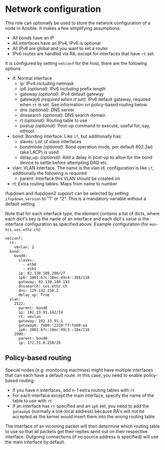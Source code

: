 # Network configuration

This role can optionally be used to store the network configuration of a node in Ansible.
It makes a few simplifying assumptions:
* All bonds have an IP
* All interfaces have an IPv4, IPv6 is optional
* All IPv6 are global and you want to set a router
* IPv6 routes are handled via RA, except for interfaces that have `rt` set.

It is configured by setting `netconf` for the host, there are the following options:
* if: Normal interface
  * ip: IPv4 *including* netmask
  * ip6 *(optional)*: IPv6 *including* prefix length
  * gateway *(optional)*: IPv4 default gateway
  * gateway6 *(required when rt set)*: IPv6 default gateway, required when `rt` is set. See information on policy-based routing below.
  * dns *(optional)*: DNS server
  * dnssearch *(optional)*: DNS search domain
  * rt *(optional)*: Routing table to use
  * postup *(optional)*: Post-up command to execute, useful for, say, ethtool.
* bond: Bonding interface: Like `if`, but additionally has:
  * slaves: List of slave interfaces
  * bondmode *(optional)*: Bond operation mode, per default 802.3ad (aka LACP) is used
  * delay_up: *(optional)*: Add a delay in post-up to allow for the bond device to settle before attempting DAD etc.
* vlan: VLAN interface. The name is the vlan id, configuration is like `if`, additionally the following is required:
  * parent: Interface this VLAN should be created on
* rt: Extra routing tables. Maps from name to number

ifupdown and ifupdown2 support can be selected by setting `ifupdown_version` to "1" or "2". This is a mandatory variable without a default setting.

Note that for each interface type, the element contains a list of dicts, where each dict's key is the name of an interface and each dict's value is the interface configuration as specified above.
Example configuration (for `mon-hci.sos.ethz.ch`):
```
netconf:
  rt:
    vmvlan: 2
  bond:
    bond0:
      slaves:
        - eth0
        - eth1
      ip: 82.130.108.200/27
      ip6: 2001:67c:10ec:49c4::308/118
      gateway: 82.130.108.193
      dnssearch: sos.ethz.ch
      dns: 129.132.250.2
      delay_up: True
  vlan:
    2522:
      parent: bond0
      ip: 192.33.91.142/24
      rt: vmvlan
      gateway: 192.33.91.1
      gateway6: fe80::2220:ff:fe00:aa
      ip6: 2001:67c:10ec:49c3::18e/118
    2999:
      parent: bond0
      ip: 172.31.0.250/26
```

## Policy-based routing
Special nodes (e.g. monitoring machines) might have multiple interfaces that can each have a default route. In this case, you need to enable policy-based routing:
* If you have n interfaces, add n-1 extra routing tables with `rt`
* For each interface except the main interface, specify the name of the table to use with `rt`
* If an interface has `rt` specified and an `ip6` set, you need to add the `gateway6` (normally a link-local address) because RA's will not be accepted as the kernel would insert them into the wrong routing table

The interface of an incoming packet will then determine which routing table to use so that all packets get their replies send out on their respective interface. Outgoing connections (if no source address is specified) will use the main interface by default.
